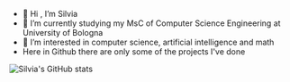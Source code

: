 - 👋 Hi , I’m Silvia
- 🌱 I’m currently studying my MsC of Computer Science Engineering at University of Bologna
- 👀 I’m interested in computer science, artificial intelligence and math
- Here in Github there are only some of the projects I've done


![Silvia's GitHub stats](https://github-readme-stats.vercel.app/api?username=silviazandoli&count_private=true&theme=vue&show_icons=true)


